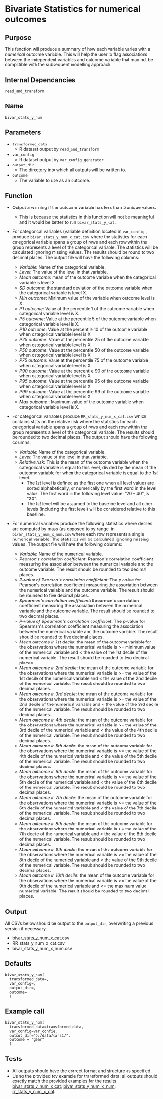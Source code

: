 # Bivariate Statistics for numerical outcomes

## Purpose
This function will produce a summary of how each variable varies with a _numerical_ outcome variable. This will help the user to flag associations between the independent variables and outcome variable that may not be compatible with the subsequent modelling approach.

## Internal Dependancies
`read_and_transform`

## Name
`bivar_stats_y_num`

## Parameters
* `transformed_data`
  * R dataset output by `read_and_transform`
* `var_config`
  * R dataset output by `var_config_generator`
* `output_dir`
  * The directory into which all outputs will be written to.
* `outcome`
  * The variable to use as an outcome.

## Function
* Output a warning if the outcome variable has less than 5 unique values.
  * This is because the statistics in this function will not be meaningful and it would be better to run `bivar_stats_y_cat`.
* For categorical variables (variable definition located in `var_config`), produce `bivar_stats_y_num_x_cat.csv` where the statistics for each categorical variable spans a group of rows and each row within the group represents a level of the categorical variable. The statistics will be calculated ignoring missing values. The results should be round to two decimal places. The output file will have the following columns:
  * _Variable_: Name of the categorical variable.
  * _Level_: The value of the level in that variable.
  * _Mean outcome_: mean of the outcome variable when the categorical variable is level X.
  * _SD outcome_: the standard deviation of the outcome variable when the categorical variable is level X.
  * _Min outcome_: Minimum value of the variable when outcome level is X.
  * _P1 outcome_: Value at the percentile 1 of the outcome variable when categorical variable level is X.
  * _P5 outcome_: Value at the percentile 5 of the outcome variable when categorical variable level is X.
  * _P10 outcome_: Value at the percentile 10 of the outcome variable when categorical variable level is X.
  * _P25 outcome_: Value at the percentile 25 of the outcome variable when categorical variable level is X.
  * _P50 outcome_: Value at the percentile 50 of the outcome variable when categorical variable level is X.
  * _P75 outcome_: Value at the percentile 75 of the outcome variable when categorical variable level is X.
  * _P90 outcome_: Value at the percentile 90 of the outcome variable when categorical variable level is X.
  * _P95 outcome_: Value at the percentile 95 of the outcome variable when categorical variable level is X.
  * _P99 outcome_: Value at the percentile 99 of the outcome variable when categorical variable level is X.
  * _Max outcome_ : Maximum value of the outcome variable when categorical variable level is X.

* For categorical variables produce `RR_stats_y_num_x_cat.csv` which contains stats on the relative risk where the statistics for each categorical variable spans a group of rows and each row within the group represents a level of the categorical variable. The results should be rounded to two decimal places. The output should have the following columns:
  * _Variable_: Name of the categorical variable.
  * _Level_: The value of the level in that variable.
  * _Relative risk_: This is the mean of the outcome variable when the categorical variable is equal to this level, divided by the mean of the outcome variable for when the categorical variable is equal to the _1st_ level.
    * The _1st_ level is defined as the first one when all level values are sorted alphabetically, or numerically by the first word in the level value. The first word in the following level value: "20 - 40", is "20".
    * The _1st_ level will be assumed to the baseline level and all other levels (including the first level) will be considered relative to this baseline.

* For numerical variables produce the following statistics where deciles are computed by mass (as opposed to by range) in `bivar_stats_y_num_x_num.csv` where each row represents a single numerical variable.  The statistics will be calculated ignoring missing values. The output file will have the following columns:
  * _Variable_: Name of the numerical variable.
  * _Pearson's correlation coefficient_: Pearson's correlation coefficient measuring the association between the numerical variable and the outcome variable. The result should be rounded to two decimal places.
  * _P-value of Pearson's correlation coefficient_: The p-value for Pearson's correlation coefficient measuring the association between the numerical variable and the outcome variable. The result should be rounded to five decimal places.
  * _Spearman's correlation coefficient_: Spearman's correlation coefficient measuring the association between the numerical variable and the outcome variable. The result should be rounded to two decimal places.
  * _P-value of Spearman's correlation coefficient_: The p-value for Spearman's correlation coefficient measuring the association between the numerical variable and the outcome variable. The result should be rounded to five decimal places.
  * _Mean outcome in 1st decile_: the mean of the outcome variable for the observations where the numerical variable is >= minimum value of the numerical variable and < the value of the 1st decile of the numerical variable. The result should be rounded to two decimal places.
  * _Mean outcome in 2nd decile_: the mean of the outcome variable for the observations where the numerical variable is >= the value of the 1st decile of the numerical variable  and < the value of the 2nd decile of the numerical variable. The result should be rounded to two decimal places.
  * _Mean outcome in 3rd decile_: the mean of the outcome variable for the observations where the numerical variable is >= the value of the 2nd decile of the numerical variable  and < the value of the 3rd decile of the numerical variable. The result should be rounded to two decimal places.
  * _Mean outcome in 4th decile_: the mean of the outcome variable for the observations where the numerical variable is >= the value of the 3rd decile of the numerical variable  and < the value of the 4th decile of the numerical variable. The result should be rounded to two decimal places.
  * _Mean outcome in 5th decile_: the mean of the outcome variable for the observations where the numerical variable is >= the value of the 4th decile of the numerical variable  and < the value of the 5th decile of the numerical variable. The result should be rounded to two decimal places.
  * _Mean outcome in 6th decile_: the mean of the outcome variable for the observations where the numerical variable is >= the value of the 5th decile of the numerical variable  and < the value of the 6th decile of the numerical variable. The result should be rounded to two decimal places.
  * _Mean outcome in 7th decile_: the mean of the outcome variable for the observations where the numerical variable is >= the value of the 6th decile of the numerical variable  and < the value of the 7th decile of the numerical variable. The result should be rounded to two decimal places.
  * _Mean outcome in 8th decile_: the mean of the outcome variable for the observations where the numerical variable is >= the value of the 7th decile of the numerical variable  and < the value of the 8th decile of the numerical variable. The result should be rounded to two decimal places.
  * _Mean outcome in 9th decile_: the mean of the outcome variable for the observations where the numerical variable is >= the value of the 8th decile of the numerical variable  and < the value of the 9th decile of the numerical variable. The result should be rounded to two decimal places.
  * _Mean outcome in 10th decile_:  the mean of the outcome variable for the observations where the numerical variable is >= the value of the 9th decile of the numerical variable  and <= the maximum value numerical variable. The result should be rounded to two decimal places.

## Output
All CSVs below should be output to the `output_dir`, overwriting a previous version if necessary.
* bivar_stats_y_num_x_cat.csv
* RR_stats_y_num_x_cat.csv
* bivar_stats_y_num_x_num.csv

## Defaults
```
bivar_stats_y_num(
  transformed_data=,
  var_config=,
  output_dir=,
  outcome=
  )  
```

## Example call
```
bivar_stats_y_num(
  transformed_data=transformed_data,
  var_config=var_config,
  output_dir="D:/data/cars1/",
  outcome = "gear"
  )  
```

## Tests
* All outputs should have the correct format and structure as specified.
* Using the provided toy example for [transformed_data](./example_data/mtcars.csv): all outputs should exactly match the provided examples for the results [bivar_stats_y_num_x_cat](./example_output_csvs/bivar_stats_y_num_x_cat.csv);
[bivar_stats_y_num_x_num](./example_output_csvs/bivar_stats_y_num_x_num.csv);
[rr_stats_y_num_x_cat](./example_output_csvs/rr_stats_y_num_x_cat.csv).
